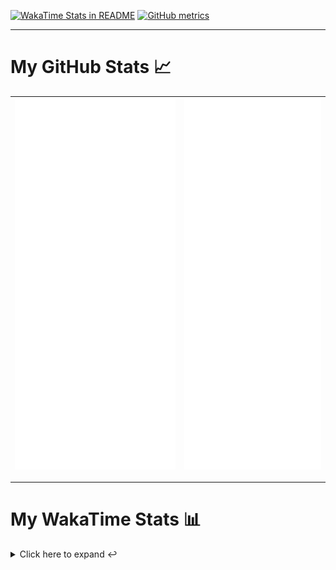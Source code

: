 [![WakaTime Stats in README](https://github.com/LOsioChico/LOsioChico/actions/workflows/waka.yml/badge.svg)](https://github.com/LOsioChico/LOsioChico/actions/workflows/waka.yml) [![GitHub metrics](https://github.com/LOsioChico/LOsioChico/actions/workflows/metrics.yml/badge.svg)](https://github.com/LOsioChico/LOsioChico/actions/workflows/metrics.yml)

---

# My GitHub Stats 📈

| ![](./assets/metrics.svg) | ![](./assets/metrics2.svg) |
| ------------------------- | -------------------------- |

---

# My WakaTime Stats 📊

<details>
<summary>Click here to expand ↩️</summary>
<br>

<!--START_SECTION:waka-->
![Code Time](http://img.shields.io/badge/Code%20Time-1%2C679%20hrs%2044%20mins-blue)

![Lines of code](https://img.shields.io/badge/From%20Hello%20World%20I%27ve%20Written-323.8%20thousand%20lines%20of%20code-blue)

**🐱 My GitHub Data** 

> 📦 531.3 kB Used in GitHub's Storage 
 > 
> 🏆 989 Contributions in the Year 2024
 > 
> 🚫 Not Opted to Hire
 > 
> 📜 18 Public Repositories 
 > 
> 🔑 28 Private Repositories 
 > 
**I'm a Night 🦉** 

```text
🌞 Morning                557 commits         ████░░░░░░░░░░░░░░░░░░░░░   14.89 % 
🌆 Daytime                1137 commits        ████████░░░░░░░░░░░░░░░░░   30.38 % 
🌃 Evening                1201 commits        ████████░░░░░░░░░░░░░░░░░   32.10 % 
🌙 Night                  847 commits         ██████░░░░░░░░░░░░░░░░░░░   22.63 % 
```
📅 **I'm Most Productive on Thursday** 

```text
Monday                   530 commits         ████░░░░░░░░░░░░░░░░░░░░░   14.16 % 
Tuesday                  588 commits         ████░░░░░░░░░░░░░░░░░░░░░   15.71 % 
Wednesday                417 commits         ███░░░░░░░░░░░░░░░░░░░░░░   11.14 % 
Thursday                 676 commits         █████░░░░░░░░░░░░░░░░░░░░   18.07 % 
Friday                   577 commits         ████░░░░░░░░░░░░░░░░░░░░░   15.42 % 
Saturday                 661 commits         ████░░░░░░░░░░░░░░░░░░░░░   17.66 % 
Sunday                   293 commits         ██░░░░░░░░░░░░░░░░░░░░░░░   07.83 % 
```


📊 **This Week I Spent My Time On** 

```text
💬 Programming Languages: 
TypeScript               10 hrs 31 mins      ███████████████████████░░   90.88 % 
Markdown                 19 mins             █░░░░░░░░░░░░░░░░░░░░░░░░   02.74 % 
YAML                     8 mins              ░░░░░░░░░░░░░░░░░░░░░░░░░   01.25 % 
JSON                     8 mins              ░░░░░░░░░░░░░░░░░░░░░░░░░   01.21 % 
Nix                      6 mins              ░░░░░░░░░░░░░░░░░░░░░░░░░   00.90 % 
```

**I Mostly Code in TypeScript** 

```text
TypeScript               26 repos            ████████████░░░░░░░░░░░░░   48.15 % 
Scala                    5 repos             ██░░░░░░░░░░░░░░░░░░░░░░░   09.26 % 
Python                   3 repos             █░░░░░░░░░░░░░░░░░░░░░░░░   05.56 % 
Java                     2 repos             █░░░░░░░░░░░░░░░░░░░░░░░░   03.70 % 
Astro                    2 repos             █░░░░░░░░░░░░░░░░░░░░░░░░   03.70 % 
```




 Last Updated on 07/09/2024 00:56:53 UTC
<!--END_SECTION:waka-->

## </details>
